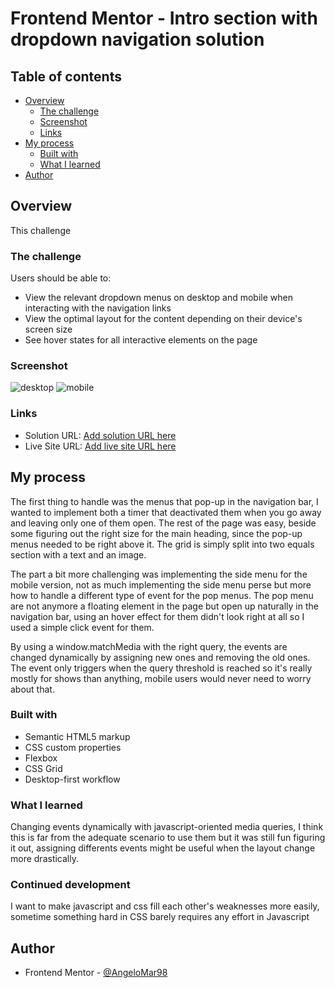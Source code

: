 # Frontend Mentor - Intro section with dropdown navigation solution
## Table of contents

- [Overview](#overview)
  - [The challenge](#the-challenge)
  - [Screenshot](#screenshot)
  - [Links](#links)
- [My process](#my-process)
  - [Built with](#built-with)
  - [What I learned](#what-i-learned)
- [Author](#author)


## Overview
This challenge 

### The challenge

Users should be able to:

- View the relevant dropdown menus on desktop and mobile when interacting with the navigation links
- View the optimal layout for the content depending on their device's screen size
- See hover states for all interactive elements on the page

### Screenshot

![desktop](https://i.imgur.com/0rxyhhG.png)
![mobile](https://i.imgur.com/IBDJcmO.png)

### Links

- Solution URL: [Add solution URL here](https://github.com/AngeloMar98/MentorChallenge-13)
- Live Site URL: [Add live site URL here](https://mentor-challenge-13.vercel.app/)

## My process
The first thing to handle was the menus that pop-up in the navigation bar, I wanted to implement both a timer that deactivated them when you go away and leaving only one of them open. The rest of the page was easy, beside some figuring out the right size for the main heading, since the pop-up menus needed to be right above it. The grid is simply split into two equals section with a text and an image.

The part a bit more challenging was implementing the side menu for the mobile version, not as much implementing the side menu perse but more how to handle a different type of event for the pop menus. The pop menu are not anymore a floating element in the page but open up naturally in the navigation bar, using an hover effect for them didn't look right at all so I used a simple click event for them.

By using a window.matchMedia with the right query, the events are changed dynamically by assigning new ones and removing the old ones. The event only triggers when the query threshold is reached so it's really mostly for shows than anything, mobile users would never need to worry about that.

### Built with

- Semantic HTML5 markup
- CSS custom properties
- Flexbox
- CSS Grid
- Desktop-first workflow

### What I learned

Changing events dynamically with javascript-oriented media queries, I think this is far from the adequate scenario to use them but it was still fun figuring it out, assigning differents events might be useful when the layout change more drastically.

### Continued development

I want to make javascript and css fill each other's weaknesses more easily, sometime something hard in CSS barely requires any effort in Javascript

## Author

- Frontend Mentor - [@AngeloMar98](https://www.frontendmentor.io/profile/AngeloMar98)
  

